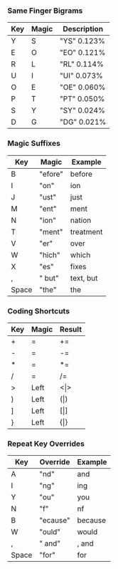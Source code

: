 ### Same Finger Bigrams
| Key | Magic | Description    |
|-----|-------|----------------|
| Y   | S     | "YS" 0.123%    |
| E   | O     | "EO" 0.121%    |
| R   | L     | "RL" 0.114%    |
| U   | I     | "UI" 0.073%    |
| O   | E     | "OE" 0.060%    |
| P   | T     | "PT" 0.050%    |
| S   | Y     | "SY" 0.024%    |
| D   | G     | "DG" 0.021%    |

### Magic Suffixes
| Key   | Magic   | Example       |
|-------|---------|---------------|
| B     | "efore" | before        |
| I     | "on"    | ion           |
| J     | "ust"   | just          |
| M     | "ent"   | ment          |
| N     | "ion"   | nation        |
| T     | "ment"  | treatment     |
| V     | "er"    | over          |
| W     | "hich"  | which         |
| X     | "es"    | fixes         |
| ,     | " but"  | text, but     |
| Space | "the"   | the           |

### Coding Shortcuts
| Key | Magic | Result |
|-----|-------|--------|
| +   | =     | +=     |
| -   | =     | -=     |
| *   | =     | *=     |
| /   | =     | /=     |
| >   | Left  | <\|>   |
| )   | Left  | (\|)   |
| ]   | Left  | [\|]   |
| }   | Left  | {\|}   |

### Repeat Key Overrides
| Key   | Override | Example |
|-------|----------|---------|
| A     | "nd"     | and     |
| I     | "ng"     | ing     |
| Y     | "ou"     | you     |
| N     | "f"      | nf      |
| B     | "ecause" | because |
| W     | "ould"   | would   |
| ,     | " and"   | , and   |
| Space | "for"    | for     |
